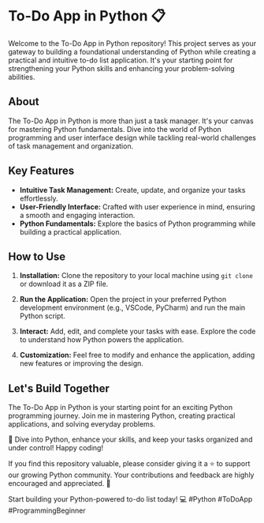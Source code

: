 # To-Do App in Python 📋

Welcome to the To-Do App in Python repository! This project serves as your gateway to building a foundational understanding of Python while creating a practical and intuitive to-do list application. It's your starting point for strengthening your Python skills and enhancing your problem-solving abilities.

## About

The To-Do App in Python is more than just a task manager. It's your canvas for mastering Python fundamentals. Dive into the world of Python programming and user interface design while tackling real-world challenges of task management and organization.

## Key Features

- **Intuitive Task Management:** Create, update, and organize your tasks effortlessly.
- **User-Friendly Interface:** Crafted with user experience in mind, ensuring a smooth and engaging interaction.
- **Python Fundamentals:** Explore the basics of Python programming while building a practical application.

## How to Use

1. **Installation:** Clone the repository to your local machine using `git clone` or download it as a ZIP file.

2. **Run the Application:** Open the project in your preferred Python development environment (e.g., VSCode, PyCharm) and run the main Python script.

3. **Interact:** Add, edit, and complete your tasks with ease. Explore the code to understand how Python powers the application.

4. **Customization:** Feel free to modify and enhance the application, adding new features or improving the design.

## Let's Build Together

The To-Do App in Python is your starting point for an exciting Python programming journey. Join me in mastering Python, creating practical applications, and solving everyday problems.

🚀 Dive into Python, enhance your skills, and keep your tasks organized and under control! Happy coding!

If you find this repository valuable, please consider giving it a ⭐️ to support our growing Python community. Your contributions and feedback are highly encouraged and appreciated. 🌟

Start building your Python-powered to-do list today! 💻 #Python #ToDoApp #ProgrammingBeginner

